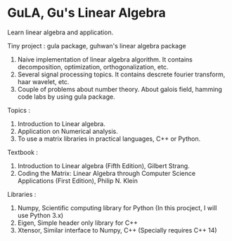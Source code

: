 # GuLA, Gu's Linear Algebra
Learn linear algebra and application.

Tiny project : gula package, guhwan's linear algebra package
1) Naive implementation of linear algebra algorithm.
   It contains decomposition, optimization, orthogonalization, etc.
2) Several signal processing topics.
   It contains descrete fourier transform, haar wavelet, etc.
3) Couple of problems about number theory.
   About galois field, hamming code labs by using gula package.


Topics : 
1) Introduction to Linear algebra.
2) Application on Numerical analysis.
3) To use a matrix libraries in practical languages, C++ or Python.

Textbook :
1) Introduction to Linear algebra (Fifth Edition), Gilbert Strang.
2) Coding the Matrix: Linear Algebra through Computer Science Applications (First Edition), Philip N. Klein

Libraries :
1) Numpy, Scientific computing library for Python
   (In this procject, I will use Python 3.x)
2) Eigen, Simple header only library for C++
3) Xtensor, Similar interface to Numpy, C++
   (Specially requires C++ 14)
